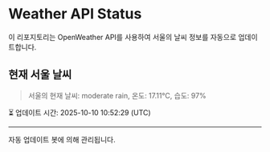 
# Weather API Status

이 리포지토리는 OpenWeather API를 사용하여 서울의 날씨 정보를 자동으로 업데이트합니다.

## 현재 서울 날씨
> 서울의 현재 날씨: moderate rain, 온도: 17.11°C, 습도: 97%

⏳ 업데이트 시간: 2025-10-10 10:52:29 (UTC)

---
자동 업데이트 봇에 의해 관리됩니다.
